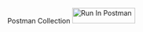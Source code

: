 Postman Collection
[<img src="https://run.pstmn.io/button.svg" alt="Run In Postman" style="width: 128px; height: 32px;">](https://app.getpostman.com/run-collection/29238474-03d14163-93da-4b21-b905-6b0891115dea?action=collection%2Ffork&source=rip_markdown&collection-url=entityId%3D29238474-03d14163-93da-4b21-b905-6b0891115dea%26entityType%3Dcollection%26workspaceId%3Df929862f-dbad-408c-94e3-2e92937195ca)
